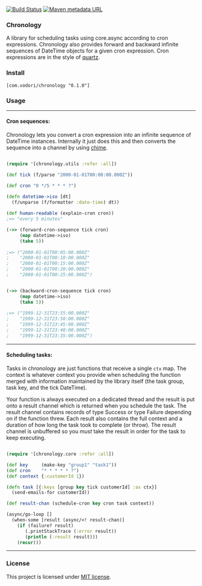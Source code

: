 [![Build Status](https://travis-ci.com/vodori/chronology.svg?branch=develop)](https://travis-ci.com/vodori/chronology) [![Maven metadata URL](https://img.shields.io/maven-metadata/v/https/repo1.maven.org/maven2/com/vodori/chronology/maven-metadata.xml.svg)](https://mvnrepository.com/artifact/com.vodori/chronology)


### Chronology

A library for scheduling tasks using core.async according to cron expressions. Chronology also 
provides forward and backward infinite sequences of DateTime objects for a given cron expression. 
Cron expressions are in the style of [quartz](http://www.quartz-scheduler.org/documentation/quartz-2.x/tutorials/crontrigger.html).

### Install

```edn 
[com.vodori/chronology "0.1.0"]
```

### Usage

___

#### Cron sequences:

Chronology lets you convert a cron expression into an infinite sequence
of DateTime instances. Internally it just does this and then converts the
sequence into a channel by using [chime](https://github.com/jarohen/chime).

```clojure

(require '[chronology.utils :refer :all])

(def tick (f/parse "2000-01-01T00:00:00.000Z"))

(def cron "0 */5 * * * ?")

(defn datetime->iso [dt] 
  (f/unparse (f/formatter :date-time) dt))
  
(def human-readable (explain-cron cron))
;=> "every 5 minutes"

(->> (forward-cron-sequence tick cron)
     (map datetime->iso)
     (take 5))
     
;=> ("2000-01-01T00:05:00.000Z" 
;    "2000-01-01T00:10:00.000Z" 
;    "2000-01-01T00:15:00.000Z" 
;    "2000-01-01T00:20:00.000Z" 
;    "2000-01-01T00:25:00.000Z")


(->> (backward-cron-sequence tick cron)
     (map datetime->iso)
     (take 5))
     
;=> ("1999-12-31T23:55:00.000Z" 
;    "1999-12-31T23:50:00.000Z" 
;    "1999-12-31T23:45:00.000Z" 
;    "1999-12-31T23:40:00.000Z" 
;    "1999-12-31T23:35:00.000Z")

```

___

#### Scheduling tasks:

Tasks in chronology are just functions that receive a single `ctx` map.
The context is whatever context you provide when scheduling the function
merged with information maintained by the library itself (the task group, 
task key, and the tick DateTime).

Your function is always executed on a dedicated thread and the result is put onto a
result channel which is returned when you schedule the task. The result channel contains
records of type Success or type Failure depending on if the function threw. Each result
also contains the full context and a duration of how long the task took to complete (or throw).
The result channel is unbuffered so you *must* take the result in order for the task to keep executing.

```clojure

(require '[chronology.core :refer :all])

(def key     (make-key "group1" "task1"))
(def cron    "* * * * * ?")
(def context {:customerId 1})

(defn task [{:keys [group key tick customerId] :as ctx}]
  (send-emails-for customerId))

(def result-chan (schedule-cron key cron task context))

(async/go-loop []
  (when-some [result (async/<! result-chan)]
    (if (failure? result) 
       (.printStackTrace (:error result))
       (println (:result result))) 
    (recur)))
```

___ 


### License
This project is licensed under [MIT license](http://opensource.org/licenses/MIT).
